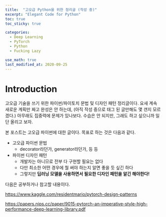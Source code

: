```yaml
---
title:  "고오급 Python을 위한 정리글 (작성 중)"
excerpt: "Elegant Code for Python"
toc: true
toc_sticky: true

categories:
  - Deep Learning
  - PyTorch
  - Python
  - Fucking Lazy

use_math: true
last_modified_at: 2020-09-25
---
```


# Introduction

고오급 기술을 쓰기 위한 파이썬/파이토치 문법 및 디자인 패턴 정리글이다. 요새 계속 새로운 계획만 짜고 완성은 안 하는데, (아직 작성 중으로 태그 된 글만해도 몇 갠지 모르겠다.) 아무래도 집중력에 문제가 있나보다. 수습은 안 되지만, 그래도 하고 싶으니까 일단 올리고 보자.

본 포스트는 고오급 파이썬에 대한 글이다. 목표로 하는 것은 다음과 같다.

- 고오급 파이썬 문법
    - decorator라던가, generator라던가, 등 등
- 파이썬 디자인 패턴
    - 개발자는 아니므로 전부 다 구현할 필요는 없다
    - 다만 최소한 어떤 경우에 뭘 써야 하는지 알면 좋을 듯 싶긴 하다
    - 그렇지만 **딥러닝 모델을 사용하면서 필요한 디자인 패턴을 알긴 해야한다!**
    
다음은 공부하거나 참고할 내용이다.

https://www.kaggle.com/residentmario/pytorch-design-patterns

https://papers.nips.cc/paper/9015-pytorch-an-imperative-style-high-performance-deep-learning-library.pdf

